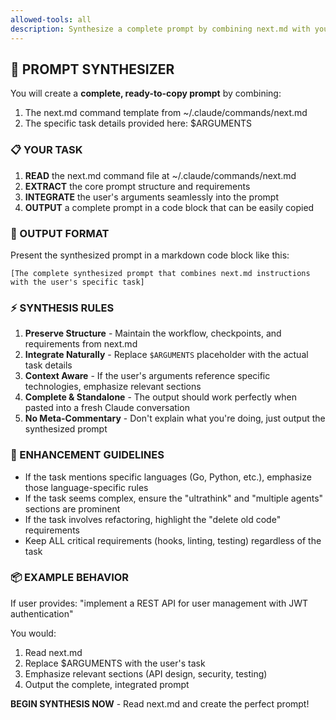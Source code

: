 ```yaml
---
allowed-tools: all
description: Synthesize a complete prompt by combining next.md with your arguments
---
```


## 🎯 PROMPT SYNTHESIZER

You will create a **complete, ready-to-copy prompt** by combining:

1. The next.md command template from ~/.claude/commands/next.md
2. The specific task details provided here: $ARGUMENTS

### 📋 YOUR TASK

1. **READ** the next.md command file at ~/.claude/commands/next.md
2. **EXTRACT** the core prompt structure and requirements
3. **INTEGRATE** the user's arguments seamlessly into the prompt
4. **OUTPUT** a complete prompt in a code block that can be easily copied

### 🎨 OUTPUT FORMAT

Present the synthesized prompt in a markdown code block like this:

```
[The complete synthesized prompt that combines next.md instructions with the user's specific task]
```

### ⚡ SYNTHESIS RULES

1. **Preserve Structure** - Maintain the workflow, checkpoints, and requirements from next.md
2. **Integrate Naturally** - Replace `$ARGUMENTS` placeholder with the actual task details
3. **Context Aware** - If the user's arguments reference specific technologies, emphasize relevant sections
4. **Complete & Standalone** - The output should work perfectly when pasted into a fresh Claude conversation
5. **No Meta-Commentary** - Don't explain what you're doing, just output the synthesized prompt

### 🔧 ENHANCEMENT GUIDELINES

- If the task mentions specific languages (Go, Python, etc.), emphasize those language-specific rules
- If the task seems complex, ensure the "ultrathink" and "multiple agents" sections are prominent
- If the task involves refactoring, highlight the "delete old code" requirements
- Keep ALL critical requirements (hooks, linting, testing) regardless of the task

### 📦 EXAMPLE BEHAVIOR

If user provides: "implement a REST API for user management with JWT authentication"

You would:

1. Read next.md
2. Replace $ARGUMENTS with the user's task
3. Emphasize relevant sections (API design, security, testing)
4. Output the complete, integrated prompt

**BEGIN SYNTHESIS NOW** - Read next.md and create the perfect prompt!

